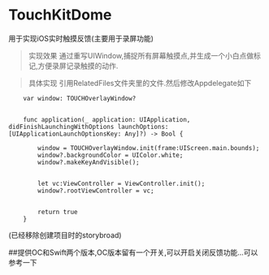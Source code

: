 # TouchKitDome
用于实现iOS实时触摸反馈(主要用于录屏功能)


>实现效果
通过重写UIWindow,捕捉所有屏幕触摸点,并生成一个小白点做标记,方便录屏记录触摸的动作.

>具体实现
引用RelatedFiles文件夹里的文件.然后修改Appdelegate如下
```
    var window: TOUCHOverlayWindow?


    func application(_ application: UIApplication, didFinishLaunchingWithOptions launchOptions: [UIApplicationLaunchOptionsKey: Any]?) -> Bool {

        window = TOUCHOverlayWindow.init(frame:UIScreen.main.bounds);
        window?.backgroundColor = UIColor.white;
        window?.makeKeyAndVisible();
        
    
        let vc:ViewController = ViewController.init();
        window?.rootViewController = vc;
        
        
        return true
    }
```
(已经移除创建项目时的storybroad)



##提供OC和Swift两个版本,OC版本留有一个开关,可以开启关闭反馈功能...可以参考一下

